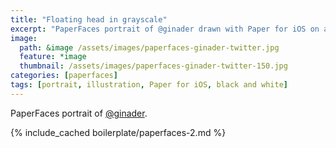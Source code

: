 ```yaml
---
title: "Floating head in grayscale"
excerpt: "PaperFaces portrait of @ginader drawn with Paper for iOS on an iPad."
image: 
  path: &image /assets/images/paperfaces-ginader-twitter.jpg 
  feature: *image
  thumbnail: /assets/images/paperfaces-ginader-twitter-150.jpg
categories: [paperfaces]
tags: [portrait, illustration, Paper for iOS, black and white]
---
```


PaperFaces portrait of [@ginader](https://twitter.com/ginader).

{% include_cached boilerplate/paperfaces-2.md %}
